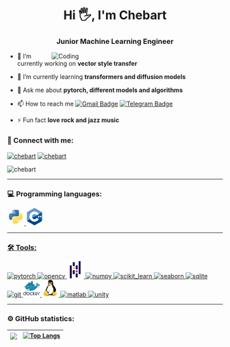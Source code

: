 <h1 align="center">Hi 🖐️, I'm Chebart</h1>
<h3 align="center">Junior Machine Learning Engineer</h3>
<img align="right" alt="Coding" width="400" src="https://user-images.githubusercontent.com/88379173/236770414-0bd1967c-6cdd-4da2-8bda-4e02f9528868.gif">

<p align="left"> </p>

- 🔭 I’m currently working on **vector style transfer**

- 🌱 I’m currently learning **transformers and diffusion models**

- 💬 Ask me about **pytorch, different models and algorithms**

- 📫 How to reach me [![Gmail Badge](https://img.shields.io/badge/-Gmail-red?style=flat&logo=Gmail&logoColor=white)](mailto:chebart03@gmail.com) [![Telegram Badge](https://img.shields.io/badge/-ChebArt-blue?style=flat&logo=Telegram&logoColor=white)](https://t.me/Cheb_Art)

- ⚡ Fun fact **love rock and jazz music**

### 🤝 Connect with me:

  <div id="badges">
<p align="left">
<a href="https://kaggle.com/chebart" target="blank"><img align="center" src="https://raw.githubusercontent.com/rahuldkjain/github-profile-readme-generator/master/src/images/icons/Social/kaggle.svg" alt="chebart" height="30" width="40" /></a>
<a href="https://codeforces.com/profile/chebart" target="blank"><img align="center" src="https://raw.githubusercontent.com/rahuldkjain/github-profile-readme-generator/master/src/images/icons/Social/codeforces.svg" alt="chebart" height="30" width="40" /></a>
</p>
<img src="https://komarev.com/ghpvc/?username=chebart&label=Profile%20views&color=0e75b6&style=flat" alt="chebart" />
  
---

### 💻 Programming languages:

<div>
</a> <a href="https://www.python.org" target="_blank" rel="noreferrer"> 
<img src="https://raw.githubusercontent.com/devicons/devicon/master/icons/python/python-original.svg" alt="python" width="40" height="40"/>
<a href="https://www.w3schools.com/cpp/" target="_blank" rel="noreferrer"> 
<img src="https://raw.githubusercontent.com/devicons/devicon/master/icons/cplusplus/cplusplus-original.svg" alt="cplusplus" width="40" height="40"/>

</div>

---

### 🛠 Tools:

<div>
    <p align="left">  
    </a> <a href="https://pytorch.org/" target="_blank" rel="noreferrer"> 
    <img src="https://www.vectorlogo.zone/logos/pytorch/pytorch-icon.svg" alt="pytorch" width="40" height="40"/> 
    </a> <a href="https://opencv.org/" target="_blank" rel="noreferrer"> 
    <img src="https://www.vectorlogo.zone/logos/opencv/opencv-icon.svg" alt="opencv" width="40" height="40"/> 
    </a> <a href="https://pandas.pydata.org/" target="_blank" rel="noreferrer"> 
    <img src="https://raw.githubusercontent.com/devicons/devicon/2ae2a900d2f041da66e950e4d48052658d850630/icons/pandas/pandas-original.svg" alt="pandas" width="40"     height="40"/>
    </a> <a href="https://numpy.org/" target="_blank" rel="noreferrer"> 
    <img src="https://www.vectorlogo.zone/logos/numpy/numpy-icon.svg" alt="numpy" width="40" height="40"/>
    </a> <a href="https://scikit-learn.org/" target="_blank" rel="noreferrer"> 
    <img src="https://upload.wikimedia.org/wikipedia/commons/0/05/Scikit_learn_logo_small.svg" alt="scikit_learn" width="40" height="40"/> 
    </a> <a href="https://seaborn.pydata.org/" target="_blank" rel="noreferrer"> 
    <img src="https://seaborn.pydata.org/_images/logo-mark-lightbg.svg" alt="seaborn" width="40" height="40"/> 
    </a> <a href="https://www.sqlite.org/" target="_blank" rel="noreferrer"> 
    <img src="https://www.vectorlogo.zone/logos/sqlite/sqlite-icon.svg" alt="sqlite" width="40" height="40"/> 
    </a> <a href="https://git-scm.com/" target="_blank" rel="noreferrer"> 
    <img src="https://www.vectorlogo.zone/logos/git-scm/git-scm-icon.svg" alt="git" width="40" height="40"/> 
    </a> <a href="https://www.docker.com/" target="_blank" rel="noreferrer"> 
    <img src="https://raw.githubusercontent.com/devicons/devicon/master/icons/docker/docker-original-wordmark.svg" alt="docker" width="40" height="40"/> 
    </a> <a href="https://www.linux.org/" target="_blank" rel="noreferrer"> 
    <img src="https://raw.githubusercontent.com/devicons/devicon/master/icons/linux/linux-original.svg" alt="linux" width="40" height="40"/> 
    </a> <a href="https://www.mathworks.com/" target="_blank" rel="noreferrer"> 
    <img src="https://upload.wikimedia.org/wikipedia/commons/2/21/Matlab_Logo.png" alt="matlab" width="40" height="40"/> 
    </a> <a href="https://unity.com/" target="_blank" rel="noreferrer"> 
    <img src="https://www.vectorlogo.zone/logos/unity3d/unity3d-icon.svg" alt="unity" width="40" height="40"/> </a> 
    </p>
</div>

---

### ⚙️ GitHub statistics:
| <a> <img align="center" src="http://github-readme-streak-stats.herokuapp.com?user=chebart&show_icons=true&locale=en&hide_border=true"/></a> | <a> [![Top Langs](https://github-readme-stats.vercel.app/api/top-langs/?username=chebart&exclude_repo=witcher&layout=donut-vertical)](https://github.com/anuraghazra/github-readme-stats)</a> |
| ------------- | ------------- |
